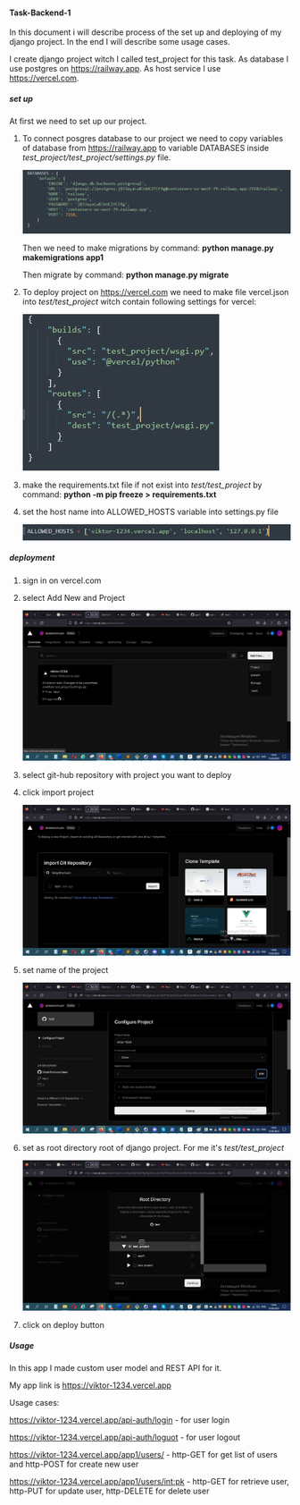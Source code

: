 #### Task-Backend-1

In this document i will describe process of the set up and deploying  of my django project. In the end I will describe some usage cases. 

I create django project witch I called test_project for this task. As database I use postgres on https://railway.app. As host service I use https://vercel.com. 

##### set up 

At first we need to set up our project. 

1. To connect  posgres database to our project we need to copy variables of database from  https://railway.app to variable DATABASES inside *test_project/test_project/settings.py* file. 

   ![](/images/DATABASES_variable.jpg)

   Then we need to make migrations by command: **python manage.py makemigrations app1**

   Then migrate by command: **python manage.py migrate**

   

    

2. To deploy project on https://vercel.com we need to make file vercel.json into *test/test_project*  witch contain following settings for vercel: 

   ![](/images/json_for_vercel.jpg)

   

3. make the requirements.txt file if not exist into *test/test_project* by command: **python -m pip freeze > requirements.txt**

4. set the host name into ALLOWED_HOSTS variable into settings.py file 

   ![](/images/ALLOWED_HOSTS_variable.jpg)

   

   
##### deployment 

1.  sign in on vercel.com

2. select Add New and Project

   ![](/images/vercel_1.jpg)

   

3. select git-hub repository with project you want to deploy 

4. click import project 

   ![](/images/vercel_import.jpg)

   

5. set name of the project 

   ![](/images/vercel_name.jpg)

   

6. set as root directory  root of django project. For me it's *test/test_project*

   ![](/images/vercel_root.jpg)

   

7. click on deploy button

##### Usage 

In this app I made custom user model and REST API for it.

My app link is https://viktor-1234.vercel.app

Usage cases:

https://viktor-1234.vercel.app/api-auth/login - for user login

https://viktor-1234.vercel.app/api-auth/loguot - for user logout 

https://viktor-1234.vercel.app/app1/users/ - http-GET for get list of users and http-POST for create new user

https://viktor-1234.vercel.app/app1/users/<int:pk> - http-GET for retrieve user, http-PUT for update user, http-DELETE for delete user